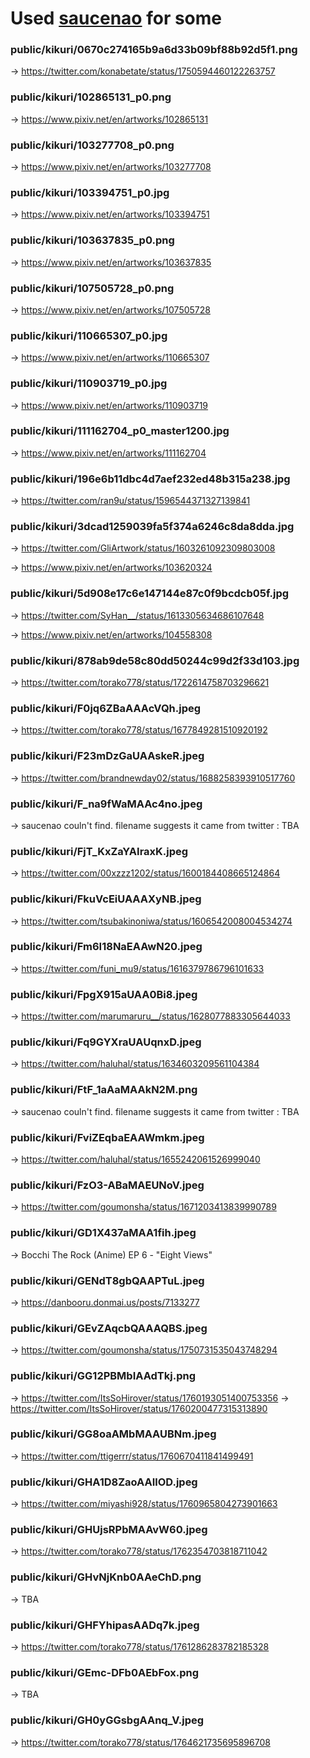 # Used [saucenao](https://saucenao.com/) for some

### public/kikuri/0670c274165b9a6d33b09bf88b92d5f1.png

-> https://twitter.com/konabetate/status/1750594460122263757

### public/kikuri/102865131_p0.png

-> https://www.pixiv.net/en/artworks/102865131

### public/kikuri/103277708_p0.png

-> https://www.pixiv.net/en/artworks/103277708

### public/kikuri/103394751_p0.jpg

-> https://www.pixiv.net/en/artworks/103394751

### public/kikuri/103637835_p0.png

-> https://www.pixiv.net/en/artworks/103637835

### public/kikuri/107505728_p0.png

-> https://www.pixiv.net/en/artworks/107505728

### public/kikuri/110665307_p0.jpg

-> https://www.pixiv.net/en/artworks/110665307

### public/kikuri/110903719_p0.jpg

-> https://www.pixiv.net/en/artworks/110903719

### public/kikuri/111162704_p0_master1200.jpg

-> https://www.pixiv.net/en/artworks/111162704

### public/kikuri/196e6b11dbc4d7aef232ed48b315a238.jpg

-> https://twitter.com/ran9u/status/1596544371327139841

### public/kikuri/3dcad1259039fa5f374a6246c8da8dda.jpg

-> https://twitter.com/GliArtwork/status/1603261092309803008

-> https://www.pixiv.net/en/artworks/103620324

### public/kikuri/5d908e17c6e147144e87c0f9bcdcb05f.jpg

-> https://twitter.com/SyHan__/status/1613305634686107648

-> https://www.pixiv.net/en/artworks/104558308

### public/kikuri/878ab9de58c80dd50244c99d2f33d103.jpg

-> https://twitter.com/torako778/status/1722614758703296621

### public/kikuri/F0jq6ZBaAAAcVQh.jpeg

-> https://twitter.com/torako778/status/1677849281510920192

### public/kikuri/F23mDzGaUAAskeR.jpeg

-> https://twitter.com/brandnewday02/status/1688258393910517760

### public/kikuri/F_na9fWaMAAc4no.jpeg

-> saucenao couln't find. filename suggests it came from twitter : TBA

### public/kikuri/FjT_KxZaYAIraxK.jpeg

-> https://twitter.com/00xzzz1202/status/1600184408665124864

### public/kikuri/FkuVcEiUAAAXyNB.jpeg

-> https://twitter.com/tsubakinoniwa/status/1606542008004534274

### public/kikuri/Fm6I18NaEAAwN20.jpeg

-> https://twitter.com/funi_mu9/status/1616379786796101633

### public/kikuri/FpgX915aUAA0Bi8.jpeg

-> https://twitter.com/marumaruru__/status/1628077883305644033

### public/kikuri/Fq9GYXraUAUqnxD.jpeg

-> https://twitter.com/haluhal/status/1634603209561104384

### public/kikuri/FtF_1aAaMAAkN2M.png

-> saucenao couln't find. filename suggests it came from twitter : TBA

### public/kikuri/FviZEqbaEAAWmkm.jpeg

-> https://twitter.com/haluhal/status/1655242061526999040

### public/kikuri/FzO3-ABaMAEUNoV.jpeg

-> https://twitter.com/goumonsha/status/1671203413839990789

### public/kikuri/GD1X437aMAA1fih.jpeg

-> Bocchi The Rock (Anime) EP 6 - "Eight Views"

### public/kikuri/GENdT8gbQAAPTuL.jpeg

-> https://danbooru.donmai.us/posts/7133277

### public/kikuri/GEvZAqcbQAAAQBS.jpeg

-> https://twitter.com/goumonsha/status/1750731535043748294

### public/kikuri/GG12PBMbIAAdTkj.png

-> https://twitter.com/ItsSoHirover/status/1760193051400753356
-> https://twitter.com/ItsSoHirover/status/1760200477315313890

### public/kikuri/GG8oaAMbMAAUBNm.jpeg

-> https://twitter.com/ttigerrr/status/1760670411841499491

### public/kikuri/GHA1D8ZaoAAIlOD.jpeg

-> https://twitter.com/miyashi928/status/1760965804273901663

### public/kikuri/GHUjsRPbMAAvW60.jpeg

-> https://twitter.com/torako778/status/1762354703818711042

### public/kikuri/GHvNjKnb0AAeChD.png

-> TBA

### public/kikuri/GHFYhipasAADq7k.jpeg

-> https://twitter.com/torako778/status/1761286283782185328

### public/kikuri/GEmc-DFb0AEbFox.png

-> TBA

### public/kikuri/GH0yGGsbgAAnq_V.jpeg

-> https://twitter.com/torako778/status/1764621735695896708

